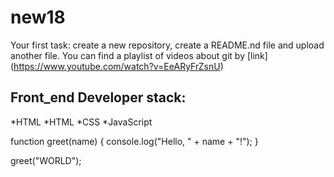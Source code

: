 # new18
Your first task: create a new repository, create a README.nd file and upload another file.
You can find a playlist of videos about git by [link] (https://www.youtube.com/watch?v=EeARyFrZsnU)
## Front_end Developer stack:
*HTML
*HTML
﻿﻿*CSS
﻿﻿*JavaScript
  
function greet(name) {
  console.log("Hello, " + name + "!");
}

greet("WORLD");
